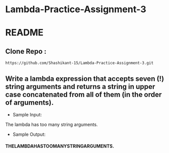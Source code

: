 # Lambda-Practice-Assignment-3

# README
## Clone Repo :
```
https://github.com/Shashikant-15/Lambda-Practice-Assignment-3.git
```

## Write a lambda expression that accepts seven (!) string arguments and returns a string in upper case concatenated from all of them (in the order of arguments).

* Sample Input:

The lambda has too many string arguments.
* Sample Output:

#### THELAMBDAHASTOOMANYSTRINGARGUMENTS.
